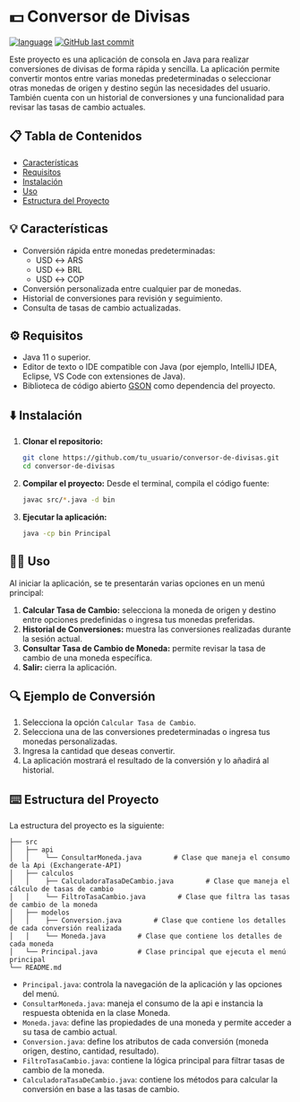 # 💵 Conversor de Divisas
[![language](https://img.shields.io/badge/language-Java-f89b24)](#)
[![GitHub last commit](https://img.shields.io/github/last-commit/KJRM20/Conversor-monedas)](#)

Este proyecto es una aplicación de consola en Java para realizar conversiones de divisas de forma rápida y sencilla. La aplicación permite convertir montos entre varias monedas predeterminadas o seleccionar otras monedas de origen y destino según las necesidades del usuario. También cuenta con un historial de conversiones y una funcionalidad para revisar las tasas de cambio actuales.

## 📋 Tabla de Contenidos
- [Características](#características)
- [Requisitos](#requisitos)
- [Instalación](#instalación)
- [Uso](#uso)
- [Estructura del Proyecto](#estructura-del-proyecto)

## 💡 Características

- Conversión rápida entre monedas predeterminadas:
  - USD ↔️ ARS
  - USD ↔️ BRL
  - USD ↔️ COP
- Conversión personalizada entre cualquier par de monedas.
- Historial de conversiones para revisión y seguimiento.
- Consulta de tasas de cambio actualizadas.
  
## ⚙️ Requisitos

- Java 11 o superior.
- Editor de texto o IDE compatible con Java (por ejemplo, IntelliJ IDEA, Eclipse, VS Code con extensiones de Java).
- Biblioteca de código abierto [GSON](https://mvnrepository.com/artifact/com.google.code.gson/gson) como dependencia del proyecto.

## ⬇️ Instalación

1. **Clonar el repositorio:**
   ```bash
   git clone https://github.com/tu_usuario/conversor-de-divisas.git
   cd conversor-de-divisas
   ```
2. **Compilar el proyecto:**
   Desde el terminal, compila el código fuente:
   ```bash
   javac src/*.java -d bin
   ```
3. **Ejecutar la aplicación:**
   ```bash
   java -cp bin Principal
   ```

## 👩‍💻 Uso

Al iniciar la aplicación, se te presentarán varias opciones en un menú principal:

1. **Calcular Tasa de Cambio:** selecciona la moneda de origen y destino entre opciones predefinidas o ingresa tus monedas preferidas.
2. **Historial de Conversiones:** muestra las conversiones realizadas durante la sesión actual.
3. **Consultar Tasa de Cambio de Moneda:** permite revisar la tasa de cambio de una moneda específica.
4. **Salir:** cierra la aplicación.

## 🔍 Ejemplo de Conversión

1. Selecciona la opción ```Calcular Tasa de Cambio```.
2. Selecciona una de las conversiones predeterminadas o ingresa tus monedas personalizadas.
3. Ingresa la cantidad que deseas convertir.
4. La aplicación mostrará el resultado de la conversión y lo añadirá al historial.

## ⌨️ Estructura del Proyecto

La estructura del proyecto es la siguiente:
```text
├── src
│   ├── api
│   │    └── ConsultarMoneda.java        # Clase que maneja el consumo de la Api (Exchangerate-API)
│   ├── calculos  
│   │    ├── CalculadoraTasaDeCambio.java        # Clase que maneja el cálculo de tasas de cambio
│   │    └── FiltroTasaCambio.java        # Clase que filtra las tasas de cambio de la moneda
│   ├── modelos
│   │    ├── Conversion.java        # Clase que contiene los detalles de cada conversión realizada
│   │    └── Moneda.java        # Clase que contiene los detalles de cada moneda
│   └── Principal.java          # Clase principal que ejecuta el menú principal      
└── README.md
```

- ```Principal.java```: controla la navegación de la aplicación y las opciones del menú.
- ```ConsultarMoneda.java```: maneja el consumo de la api e instancia la respuesta obtenida en la clase Moneda.
- ```Moneda.java```: define las propiedades de una moneda y permite acceder a su tasa de cambio actual.
- ```Conversion.java```: define los atributos de cada conversión (moneda origen, destino, cantidad, resultado).
- ```FiltroTasaCambio.java```: contiene la lógica principal para filtrar tasas de cambio de la moneda.
- ```CalculadoraTasaDeCambio.java```: contiene los métodos para calcular la conversión en base a las tasas de cambio.
